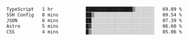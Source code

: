 <!--START_SECTION:waka-->

```txt
TypeScript   1 hr            █████████████████▒░░░░░░░   69.09 %
SSH Config   8 mins          ██▒░░░░░░░░░░░░░░░░░░░░░░   09.54 %
JSON         6 mins          ██░░░░░░░░░░░░░░░░░░░░░░░   07.39 %
Astro        5 mins          █▓░░░░░░░░░░░░░░░░░░░░░░░   06.60 %
CSS          4 mins          █▒░░░░░░░░░░░░░░░░░░░░░░░   05.06 %
```

<!--END_SECTION:waka-->
